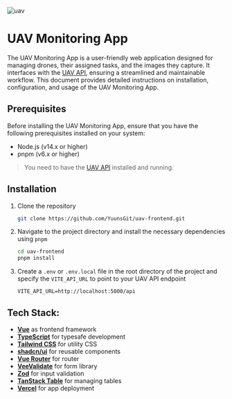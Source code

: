 ![uav](https://github.com/YuunsGit/uav-frontend/assets/42357900/57d23715-600d-4b03-9b68-c9499a5ae998)

# UAV Monitoring App
The UAV Monitoring App is a user-friendly web application designed for managing drones, their assigned tasks, and the images they capture. It interfaces with the [UAV API](https://github.com/YuunsGit/uav-backend/), ensuring a streamlined and maintainable workflow. This document provides detailed instructions on installation, configuration, and usage of the UAV Monitoring App.

## Prerequisites
Before installing the UAV Monitoring App, ensure that you have the following prerequisites installed on your system:

- Node.js (v14.x or higher)
- pnpm (v6.x or higher)

> You need to have the [UAV API](https://github.com/YuunsGit/uav-backend/) installed and running.

## Installation

1. Clone the repository
   
   ```sh
   git clone https://github.com/YuunsGit/uav-frontend.git
   ```

2. Navigate to the project directory and install the necessary dependencies using `pnpm`
   
   ```sh
   cd uav-frontend
   pnpm install
   ```

3. Create a `.env` or `.env.local` file in the root directory of the project and specify the `VITE_API_URL` to point to your UAV API endpoint
   
   ```env
   VITE_API_URL=http://localhost:5000/api
   ```

## Tech Stack:
- **<ins>Vue</ins>** as frontend framework
- **<ins>TypeScript</ins>** for typesafe development
- **<ins>Tailwind CSS</ins>** for utility CSS
- **<ins>shadcn/ui</ins>** for reusable components
- **<ins>Vue Router</ins>** for router
- **<ins>VeeValidate</ins>** for form library
- **<ins>Zod</ins>** for input validation
- **<ins>TanStack Table</ins>** for managing tables
- **<ins>Vercel</ins>** for app deployment
